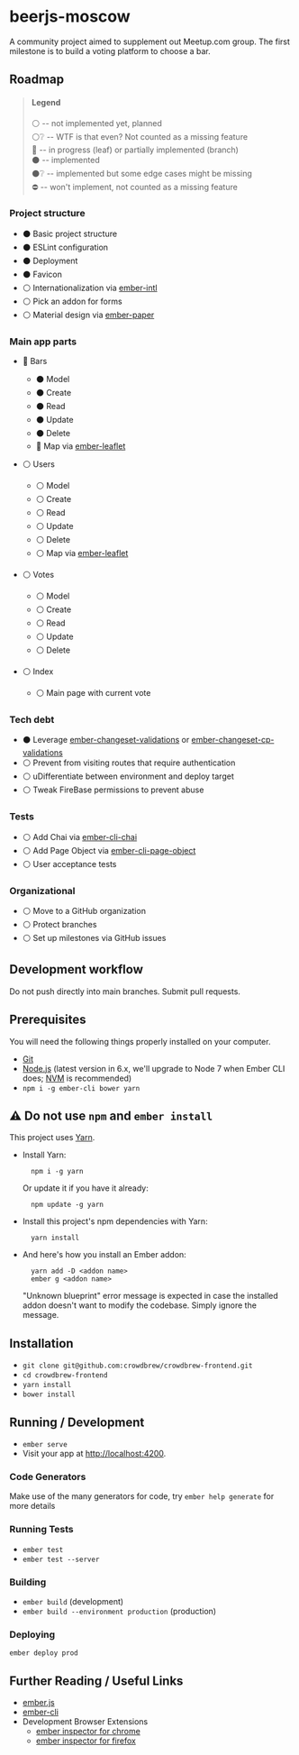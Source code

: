 # beerjs-moscow

A community project aimed to supplement out Meetup.com group. The first milestone is to build a voting platform to choose a bar.


## Roadmap

> #### Legend
>
> :white_circle: -- not implemented yet, planned  
> :white_circle::grey_question: -- WTF is that even? Not counted as a missing feature  
> :radio_button: -- in progress (leaf) or partially implemented (branch)  
> :black_circle: -- implemented  
> :black_circle::grey_question: -- implemented but some edge cases might be missing  
> :no_entry: -- won't implement, not counted as a missing feature  

### Project structure

* :black_circle: Basic project structure
* :black_circle: ESLint configuration
* :black_circle: Deployment
* :black_circle: Favicon
* :white_circle: Internationalization via [ember-intl](https://github.com/jasonmit/ember-intl)
* :white_circle: Pick an addon for forms
* :white_circle: Material design via [ember-paper](https://miguelcobain.github.io/ember-paper/)

### Main app parts

* :radio_button:  Bars
  * :black_circle: Model
  * :black_circle: Create
  * :black_circle: Read
  * :black_circle: Update
  * :black_circle: Delete
  * :radio_button: Map via [ember-leaflet](http://www.ember-leaflet.com/)

* :white_circle:  Users
  * :white_circle: Model
  * :white_circle: Create
  * :white_circle: Read
  * :white_circle: Update
  * :white_circle: Delete
  * :white_circle: Map via [ember-leaflet](http://www.ember-leaflet.com/)

* :white_circle:  Votes
  * :white_circle: Model
  * :white_circle: Create
  * :white_circle: Read
  * :white_circle: Update
  * :white_circle: Delete
  
* :white_circle: Index
  * :white_circle: Main page with current vote


### Tech debt

* :black_circle: Leverage [ember-changeset-validations](https://github.com/DockYard/ember-changeset-validations) or [ember-changeset-cp-validations](https://github.com/offirgolan/ember-changeset-cp-validations)
* :white_circle: Prevent from visiting routes that require authentication
* :white_circle: uDifferentiate between environment and deploy target
* :white_circle: Tweak FireBase permissions to prevent abuse


### Tests

* :white_circle: Add Chai via [ember-cli-chai](https://github.com/ember-cli/ember-cli-chai)
* :white_circle: Add Page Object via [ember-cli-page-object](http://ember-cli-page-object.js.org/)
* :white_circle: User acceptance tests

### Organizational

* :white_circle: Move to a GitHub organization
* :white_circle: Protect branches
* :white_circle: Set up milestones via GitHub issues



## Development workflow

Do not push directly into main branches. Submit pull requests.



## Prerequisites

You will need the following things properly installed on your computer.

* [Git](http://git-scm.com/)
* [Node.js](http://nodejs.org/) (latest version in 6.x, we'll upgrade to Node 7 when Ember CLI does; [NVM](https://github.com/creationix/nvm) is recommended)
* `npm i -g ember-cli bower yarn`



## :warning: Do not use `npm` and `ember install`

This project uses [Yarn](https://yarnpkg.com/).

* Install Yarn:

        npm i -g yarn
        
    Or update it if you have it already:
    
        npm update -g yarn

* Install this project's npm dependencies with Yarn:

        yarn install

* And here's how you install an Ember addon:

        yarn add -D <addon name>
        ember g <addon name>

    "Unknown blueprint" error message is expected in case the installed addon doesn't want to modify the codebase. Simply ignore the message.



## Installation

* `git clone git@github.com:crowdbrew/crowdbrew-frontend.git`
* `cd crowdbrew-frontend`
* `yarn install`
* `bower install`



## Running / Development

* `ember serve`
* Visit your app at [http://localhost:4200](http://localhost:4200).



### Code Generators

Make use of the many generators for code, try `ember help generate` for more details



### Running Tests

* `ember test`
* `ember test --server`



### Building

* `ember build` (development)
* `ember build --environment production` (production)



### Deploying

    ember deploy prod



## Further Reading / Useful Links

* [ember.js](http://emberjs.com/)
* [ember-cli](http://ember-cli.com/)
* Development Browser Extensions
  * [ember inspector for chrome](https://chrome.google.com/webstore/detail/ember-inspector/bmdblncegkenkacieihfhpjfppoconhi)
  * [ember inspector for firefox](https://addons.mozilla.org/en-US/firefox/addon/ember-inspector/)
